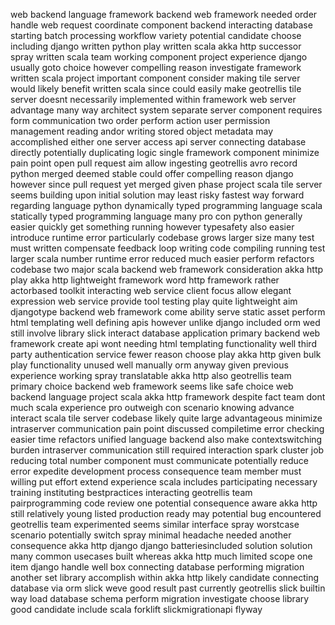 web backend language framework backend web framework needed order handle web request coordinate component backend interacting database starting batch processing workflow variety potential candidate choose including django written python play written scala akka http successor spray written scala team working component project experience django usually goto choice however compelling reason investigate framework written scala project important component consider making tile server would likely benefit written scala since could easily make geotrellis tile server doesnt necessarily implemented within framework web server advantage many way architect system separate server component requires form communication two order perform action user permission management reading andor writing stored object metadata may accomplished either one server access api server connecting database directly potentially duplicating logic single framework component minimize pain point open pull request aim allow ingesting geotrellis avro record python merged deemed stable could offer compelling reason django however since pull request yet merged given phase project scala tile server seems building upon initial solution may least risky fastest way forward regarding language python dynamically typed programming language scala statically typed programming language many pro con python generally easier quickly get something running however typesafety also easier introduce runtime error particularly codebase grows larger size many test must written compensate feedback loop writing code compiling running test larger scala number runtime error reduced much easier perform refactors codebase two major scala backend web framework consideration akka http play akka http lightweight framework word http framework rather actorbased toolkit interacting web service client focus allow elegant expression web service provide tool testing play quite lightweight aim djangotype backend web framework come ability serve static asset perform html templating well defining apis however unlike django included orm wed still involve library slick interact database application primary backend web framework create api wont needing html templating functionality well third party authentication service fewer reason choose play akka http given bulk play functionality unused well manually orm anyway given previous experience working spray translatable akka http also geotrellis team primary choice backend web framework seems like safe choice web backend language project scala akka http framework despite fact team dont much scala experience pro outweigh con scenario knowing advance interact scala tile server codebase likely quite large advantageous minimize intraserver communication pain point discussed compiletime error checking easier time refactors unified language backend also make contextswitching burden intraserver communication still required interaction spark cluster job reducing total number component must communicate potentially reduce error expedite development process consequence team member must willing put effort extend experience scala includes participating necessary training instituting bestpractices interacting geotrellis team pairprogramming code review one potential consequence aware akka http still relatively young listed production ready may potential bug encountered geotrellis team experimented seems similar interface spray worstcase scenario potentially switch spray minimal headache needed another consequence akka http django django batteriesincluded solution solution many common usecases built whereas akka http much limited scope one item django handle well box connecting database performing migration another set library accomplish within akka http likely candidate connecting database via orm slick weve good result past currently geotrellis slick builtin way load database schema perform migration investigate choose library good candidate include scala forklift slickmigrationapi flyway